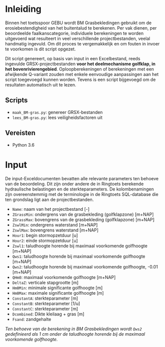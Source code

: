 # Inleiding
Binnen het toetsspoor GEBU wordt BM Grasbekledingen gebruikt om de erosiebestendigheid van het buitentalud te berekenen. Per vak dienen, per beoordeelde faalkanscategorie, individuele berekeningen te worden uitgevoerd wat resulteert in veel verschillende projectbestanden, veelal handmatig ingevuld. Om dit proces te vergemakkelijk en om fouten in invoer te voorkomen is dit script opgezet.

Dit script genereert, op basis van input in een Excelbestand, reeds ingevulde GRSX-projectbestanden **voor het deelmechanisme golfklap, in het bovenrivierengebied**. Oploopberekeningen of berekeningen met een afwijkende Q-variant zouden met enkele eenvoudige aanpassingen aan het script toegevoegd kunnen worden. Tevens is een script bijgevoegd om de resultaten automatisch uit te lezen.

## Scripts
* `maak_BM-gras.py`: genereer GRSX-bestanden
* `lees_BM-gras.py`: lees veiligheidsfactoren uit

## Vereisten
* Python 3.6

# Input
De input-Exceldocumenten bevatten alle relevante parameters ten behoeve van de beoordeling. Dit zijn onder andere de in Ringtoets berekende hydraulische belastingen en de sterkteparameters. De kolombenamingen zijn overeenstemmig met de terminologie in de Ringtoets SQL-database die ten grondslag ligt aan de projectbestanden.

* `Name`: naam van het projectbestand [-]
* `ZGrassMin`: ondergrens van de grasbekleding (golfklapzone) [m+NAP]
* `ZGrassMax`: bovengrens van de grasbekleding (golfklapzone) [m+NAP]
* `ZswlMin`: ondergrens waterstand [m+NAP]
* `ZswlMax`: bovengrens waterstand [m+NAP]
* `Hour1`: begin stormopzetduur [u]
* `Hour2`: einde stormopzetduur [u]
* `Zswl1`: taludhoogte horende bij maximaal voorkomende golfhoogte [m+NAP]
* `Qws1`: taludhoogte horende bij maximaal voorkomende golfhoogte [m+NAP]
* `Qws2`: taludhoogte horende bij maximaal voorkomende golfhoogte, -0.01 [m+NAP]
* `QHm0`: maximaal voorkomende golfhoogte [m+NAP]
* `DeltaZ`: verticale stapgrootte [m]
* `Hm0Min`: minimale significante golfhoogte [m]
* `Hm0Max`: maximale significante golfhoogte [m]
* `ConstantA`: sterkteparameter [m]
* `ConstantB`: sterkteparameter [1/u]
* `ConstantC`: sterkteparameter [m]
* `Dcombined`: Dikte kleilaag + gras [m]
* `Fsand`: zandgehalte

*Ten behoeve van de berekening in BM Grasbekledingen wordt `Qws2` gedefinieerd als 1 cm onder de taludhoogte horende bij de maximaal voorkomende golfhoogte.*